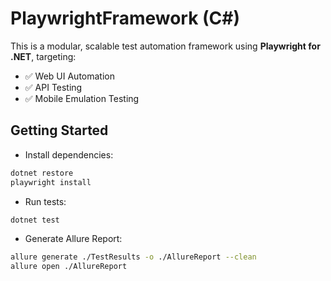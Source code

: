 # PlaywrightFramework (C#)

This is a modular, scalable test automation framework using **Playwright for .NET**, targeting:
- ✅ Web UI Automation
- ✅ API Testing
- ✅ Mobile Emulation Testing

## Getting Started

- Install dependencies:
```bash
dotnet restore
playwright install
```

- Run tests:
```bash
dotnet test
```

- Generate Allure Report:
```bash
allure generate ./TestResults -o ./AllureReport --clean
allure open ./AllureReport
```
